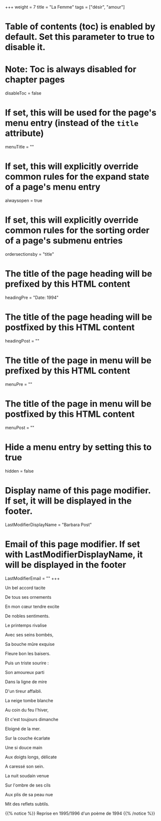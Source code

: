 +++
weight = 7
title = "La Femme"
tags = ["désir", "amour"]
# Table of contents (toc) is enabled by default. Set this parameter to true to disable it.
# Note: Toc is always disabled for chapter pages
disableToc = false
# If set, this will be used for the page's menu entry (instead of the `title` attribute)
menuTitle = ""
# If set, this will explicitly override common rules for the expand state of a page's menu entry
alwaysopen = true
# If set, this will explicitly override common rules for the sorting order of a page's submenu entries
ordersectionsby = "title"
# The title of the page heading will be prefixed by this HTML content
headingPre = "Date: 1994"
# The title of the page heading will be postfixed by this HTML content
headingPost = ""
# The title of the page in menu will be prefixed by this HTML content
menuPre = ""
# The title of the page in menu will be postfixed by this HTML content
menuPost = ""
# Hide a menu entry by setting this to true
hidden = false
# Display name of this page modifier. If set, it will be displayed in the footer.
LastModifierDisplayName = "Barbara Post"
# Email of this page modifier. If set with LastModifierDisplayName, it will be displayed in the footer
LastModifierEmail = ""
+++

Un bel accord tacite

De tous ses ornements

En mon cœur tendre excite

De nobles sentiments.


Le printemps rivalise

Avec ses seins bombés,

Sa bouche mûre exquise

Fleure bon les baisers.


Puis un triste sourire :

Son amoureux parti

Dans la ligne de mire

D'un tireur affaibli.


La neige tombe blanche

Au coin du feu l'hiver,

Et c'est toujours dimanche

Eloigné de la mer.


Sur la couche écarlate

Une si douce main

Aux doigts longs, délicate

A caressé son sein.


La nuit soudain venue

Sur l'ombre de ses cils

Aux plis de sa peau nue

Mit des reflets subtils.


{{% notice %}}
Reprise en 1995/1996 d'un poème de 1994
{{% /notice %}}